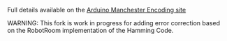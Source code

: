 Full details available on the [Arduino Manchester Encoding site](http://mchr3k.github.com/arduino-libs-manchester/)

WARNING: This fork is work in progress for adding error correction based on the RobotRoom implementation of the Hamming Code.


